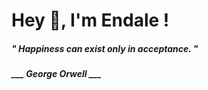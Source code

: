 <h1 title="head"> Hey 👋, I'm Endale !</h1>

**<h5><i>" Happiness can exist only in acceptance. "</i></h5>**

*<b>___ George Orwell ___</b>*

